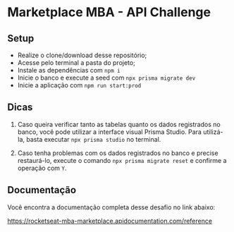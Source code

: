 # Marketplace MBA - API Challenge

## Setup

- Realize o clone/download desse repositório;
- Acesse pelo terminal a pasta do projeto;
- Instale as dependências com `npm i`
- Inicie o banco e execute a seed com `npx prisma migrate dev`
- Inicie a aplicação com `npm run start:prod`

## Dicas

1. Caso queira verificar tanto as tabelas quanto os dados registrados no banco, você pode utilizar a interface visual Prisma Studio. Para utilizá-la, basta executar `npx prisma studio` no terminal.

2. Caso tenha problemas com os dados registrados no banco e precise restaurá-lo, execute o comando `npx prisma migrate reset` e confirme a operação com `Y`.

## Documentação

Você encontra a documentação completa desse desafio no link abaixo:

https://rocketseat-mba-marketplace.apidocumentation.com/reference